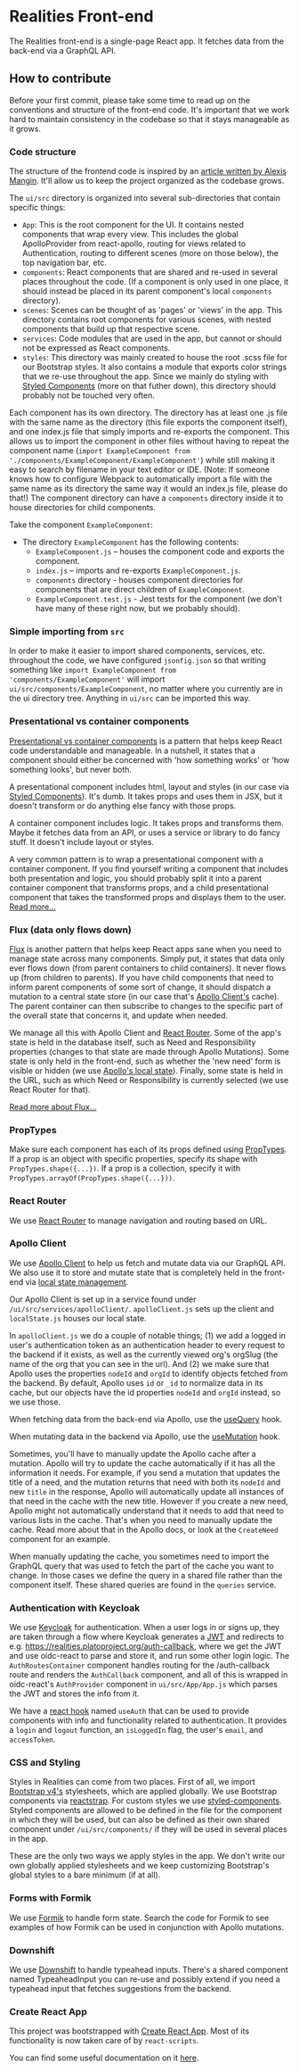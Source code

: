 # Realities Front-end

The Realities front-end is a single-page React app. It fetches data from the back-end via a GraphQL API. 

## How to contribute

Before your first commit, please take some time to read up on the conventions and structure of the front-end code. It's important that we work hard to maintain consistency in the codebase so that it stays manageable as it grows.

### Code structure

The structure of the frontend code is inspired by an [article written by Alexis Mangin](https://medium.com/@alexmngn/how-to-better-organize-your-react-applications-2fd3ea1920f1). It'll allow us to keep the project organized as the codebase grows. 

The `ui/src` directory is organized into several sub-directories that contain specific things:

- `App`: This is the root component for the UI. It contains nested components that wrap every view. This includes the global ApolloProvider from react-apollo, routing for views related to Authentication, routing to different scenes (more on those below), the top navigation bar, etc.
- `components`: React components that are shared and re-used in several places throughout the code. (If a component is only used in one place, it should instead be placed in its parent component's local `components` directory).
- `scenes`: Scenes can be thought of as 'pages' or 'views' in the app. This directory contains root components for various scenes, with nested components that build up that respective scene. 
- `services`: Code modules that are used in the app, but cannot or should not be expressed as React components. 
- `styles`: This directory was mainly created to house the root .scss file for our Bootstrap styles. It also contains a module that exports color strings that we re-use throughout the app. Since we mainly do styling with [Styled Components](https://www.styled-components.com/) (more on that futher down), this directory should probably not be touched very often.

Each component has its own directory. The directory has at least one .js file with the same name as the directory (this file exports the component itself), and one index.js file that simply imports and re-exports the component. This allows us to import the component in other files without having to repeat the component name (`import ExampleComponent from './components/ExampleComponent/ExampleComponent'`) while still making it easy to search by filename in your text editor or IDE. (Note: If someone knows how to configure Webpack to automatically import a file with the same name as its directory the same way it would an index.js file, please do that!) The component directory can have a `components` directory inside it to house directories for child components. 

Take the component `ExampleComponent`: 

- The directory `ExampleComponent` has the following contents: 
  - `ExampleComponent.js` – houses the component code and exports the component.
  - `index.js` – imports and re-exports `ExampleComponent.js`.
  - `components` directory - houses component directories for components that are direct children of `ExampleComponent`.
  - `ExampleComponent.test.js` - Jest tests for the component (we don't have many of these right now, but we probably should).

### Simple importing from `src`

In order to make it easier to import shared components, services, etc. throughout the code, we have configured `jsonfig.json` so that writing something like `import ExampleComponent from 'components/ExampleComponent'` will import `ui/src/components/ExampleComponent`, no matter where you currently are in the ui directory tree. Anything in `ui/src` can be imported this way. 

### Presentational vs container components

[Presentational vs container components](https://medium.com/@dan_abramov/smart-and-dumb-components-7ca2f9a7c7d0) is a pattern that helps keep React code understandable and manageable. In a nutshell, it states that a component should either be concerned with 'how something works' or 'how something looks', but never both.

A presentational component includes html, layout and styles (in our case via [Styled Components](https://www.styled-components.com/)). It's dumb. It takes props and uses them in JSX, but it doesn't transform or do anything else fancy with those props.

A container component includes logic. It takes props and transforms them. Maybe it fetches data from an API, or uses a service or library to do fancy stuff. It doesn't include layout or styles. 

A very common pattern is to wrap a presentational component with a container component. If you find yourself writing a component that includes both presentation and logic, you should probably split it into a parent container component that transforms props, and a child presentational component that takes the transformed props and displays them to the user. [Read more...](https://medium.com/@dan_abramov/smart-and-dumb-components-7ca2f9a7c7d0)

### Flux (data only flows down)

[Flux](https://scotch.io/tutorials/getting-to-know-flux-the-react-js-architecture) is another pattern that helps keep React apps sane when you need to manage state across many components. Simply put, it states that data only ever flows down (from parent containers to child containers). It never flows up (from children to parents). If you have child components that need to inform parent components of some sort of change, it should dispatch a mutation to a central state store (in our case that's [Apollo Client's](https://www.apollographql.com/docs/react/) cache). The parent container can then subscribe to changes to the specific part of the overall state that concerns it, and update when needed.

We manage all this with Apollo Client and [React Router](https://reacttraining.com/react-router/web/guides/quick-start). Some of the app's state is held in the database itself, such as Need and Responsibility properties (changes to that state are made through Apollo Mutations). Some state is only held in the front-end, such as whether the 'new need' form is visible or hidden (we use [Apollo's local state](https://www.apollographql.com/docs/react/local-state/local-state-management/)). Finally, some state is held in the URL, such as which Need or Responsibility is currently selected (we use React Router for that).

[Read more about Flux...](https://scotch.io/tutorials/getting-to-know-flux-the-react-js-architecture)

### PropTypes

Make sure each component has each of its props defined using [PropTypes](https://github.com/facebook/prop-types). If a prop is an object with specific properties, specify its shape with `PropTypes.shape({...})`. If a prop is a collection, specify it with `PropTypes.arrayOf(PropTypes.shape({...}))`.

### React Router

We use [React Router](https://reacttraining.com/react-router/web/guides/quick-start) to manage navigation and routing based on URL. 

### Apollo Client

We use [Apollo Client](https://www.apollographql.com/docs/react/) to help us fetch and mutate data via our GraphQL API. We also use it to store and mutate state that is completely held in the front-end via [local state management](https://www.apollographql.com/docs/react/local-state/local-state-management/). 

Our Apollo Client is set up in a service found under `/ui/src/services/apolloClient/`. `apolloClient.js` sets up the client and `localState.js` houses our local state. 

In `apolloClient.js` we do a couple of notable things; (1) we add a logged in user's authentication token as an authentication header to every request to the backend if it exists, as well as the currently viewed org's orgSlug (the name of the org that you can see in the url). And (2) we make sure that Apollo uses the properties `nodeId` and `orgId` to identify objects fetched from the backend. By default, Apollo uses `id` or `_id` to normalize data in its cache, but our objects have the id properties `nodeId` and `orgId` instead, so we use those. 

When fetching data from the back-end via Apollo, use the [useQuery](https://www.apollographql.com/docs/react/data/queries/) hook. 

When mutating data in the backend via Apollo, use the [useMutation](https://www.apollographql.com/docs/react/data/mutations/) hook.

Sometimes, you'll have to manually update the Apollo cache after a mutation. Apollo will try to update the cache automatically if it has all the information it needs. For example, if you send a mutation that updates the title of a need, and the mutation returns that need with both its `nodeId` and new `title` in the response, Apollo will automatically update all instances of that need in the cache with the new title. However if you create a new need, Apollo might not automatically understand that it needs to add that need to various lists in the cache. That's when you need to manually update the cache. Read more about that in the Apollo docs, or look at the `CreateNeed` component for an example. 

When manually updating the cache, you sometimes need to import the GraphQL query that was used to fetch the part of the cache you want to change. In those cases we define the query in a shared file rather than the component itself. These shared queries are found in the `queries` service. 

### Authentication with Keycloak

We use [Keycloak](https://www.keycloak.org/) for authentication. When a user logs in or signs up, they are taken through a flow where Keycloak generates a [JWT](https://jwt.io/) and redirects to e.g. https://realities.platoproject.org/auth-callback, where we get the JWT and use oidc-react to parse and store it, and run some other login logic. The `AuthRoutesContainer` component handles routing for the /auth-callback route and renders the `AuthCallback` component, and all of this is wrapped in oidc-react's `AuthProvider` component in `ui/src/App/App.js` which parses the JWT and stores the info from it.

We have a [react hook](https://reactjs.org/docs/hooks-overview.html) named `useAuth` that can be used to provide components with info and functionality related to authentication. It provides a `login` and `logout` function, an `isLoggedIn` flag, the user's `email`, and `accessToken`. 

### CSS and Styling

Styles in Realities can come from two places. First of all, we import [Bootstrap v4's](https://getbootstrap.com/docs/4.1/getting-started/introduction/) stylesheets, which are applied globally. We use Bootstrap components via [reactstrap](http://reactstrap.github.io/). For custom styles we use [styled-components](https://www.styled-components.com/). Styled components are allowed to be defined in the file for the component in which they will be used, but can also be defined as their own shared component under `/ui/src/components/` if they will be used in several places in the app. 

These are the only two ways we apply styles in the app. We don't write our own globally applied stylesheets and we keep customizing Bootstrap's global styles to a bare minimum (if at all).

### Forms with Formik

We use [Formik](https://jaredpalmer.com/formik) to handle form state. Search the code for Formik to see examples of how Formik can be used in conjunction with Apollo mutations. 

### Downshift

We use [Downshift](https://github.com/paypal/downshift) to handle typeahead inputs. There's a shared component named TypeaheadInput you can re-use and possibly extend if you need a typeahead input that fetches suggestions from the backend. 

### Create React App

This project was bootstrapped with [Create React App](https://github.com/facebook/create-react-app). Most of its functionality is now taken care of by `react-scripts`.

You can find some useful documentation on it [here](https://github.com/facebook/create-react-app/blob/master/packages/cra-template/template/README.md).
